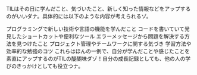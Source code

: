 TILはその日に学んだこと、気づいたこと、新しく知った情報などをアップするのがいいダナ。具体的には以下のような内容が考えられるゾ。

プログラミングで新しい技術や言語の機能を学んだこと
コードを書いていて発見したショートカットや便利なツール
エラーメッセージから問題を解決する方法を見つけたこと
プロジェクト管理やチームワークに関する気づき
学習方法や効率的な勉強のコツ
これらはほんの一例で、自分が学んだことや感じたことを素直にアップするのがTILの醍醐味ダゾ！自分の成長記録としても、他の人の学びのきっかけとしても役立つナ。